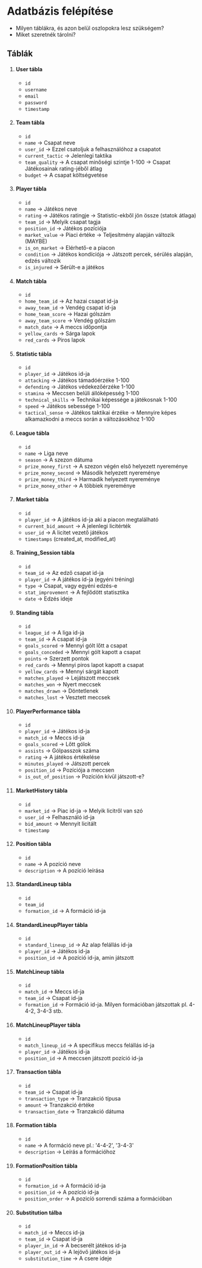 # Adatbázis felépítése

- Milyen táblákra, és azon belül oszlopokra lesz szükségem? 
- Miket szeretnék tárolni?

## Táblák 

1. #### User tábla
   - `id` 
   - `username`
   - `email`
   - `password`
   - `timestamp`

2. #### Team tábla
   - `id`
   - `name` &rarr; Csapat neve
   - `user_id` &rarr; Ezzel csatoljuk a felhasználóhoz a csapatot
   - `current_tactic` &rarr; Jelenlegi taktika
   - `team_quality` &rarr; A csapat minőségi szintje 1-100 -> Csapat Játékosainak rating-jéből átlag 
   - `budget` &rarr; A csapat költségvetése

3. #### Player tábla
   - `id`
   - `name` &rarr; Játékos neve
   - `rating` &rarr; Játékos ratingje &rarr; Statistic-ekből jön össze (statok átlaga)
   - `team_id` &rarr; Melyik csapat tagja
   - `position_id` &rarr; Játékos pozíciója
   - `market_value` &rarr; Piaci értéke &rarr; Teljesítmény alapján változik (MAYBE)
   - `is_on_market` &rarr; Elérhető-e a piacon
   - `condition` &rarr; Játékos kondíciója &rarr; Játszott percek, sérülés alapján, edzés változik
   - `is_injured` &rarr; Sérült-e a játékos

4. #### Match tábla
   - `id`
   - `home_team_id` &rarr; Az hazai csapat id-ja
   - `away_team_id` &rarr; Vendég csapat id-ja
   - `home_team_score` &rarr; Hazai gólszám
   - `away_team_score` &rarr; Vendég gólszám
   - `match_date` &rarr; A meccs időpontja
   - `yellow_cards` &rarr; Sárga lapok
   - `red_cards` &rarr; Piros lapok

5. #### Statistic tábla
   - `id` 
   - `player_id` &rarr; Játékos id-ja
   - `attacking` &rarr; Játékos támadóérzéke 1-100
   - `defending` &rarr; Játékos védekezőérzéke 1-100
   - `stamina` &rarr; Meccsen belüli állóképesség 1-100
   - `technical_skills` &rarr; Technikai képessége a játékosnak 1-100
   - `speed` &rarr; Játékos sebessége 1-100
   - `tactical_sense` &rarr; Játékos taktikai érzéke &rarr; Mennyire képes alkamazkodni a meccs során a változásokhoz 1-100
   
6. #### League tábla
   - `id`
   - `name` &rarr; Liga neve
   - `season` &rarr; A szezon dátuma
   - `prize_money_first` &rarr; A szezon végén első helyezett nyereménye
   - `prize_money_second` &rarr; Második helyezett nyereménye
   - `prize_money_third` &rarr; Harmadik helyezett nyereménye
   - `prize_money_other` &rarr; A többiek nyereménye

7. #### Market tábla
   - `id`
   - `player_id` &rarr; A játékos id-ja aki a piacon megtalálható
   - `current_bid_amount` &rarr; A jelenlegi licitérték
   - `user_id` &rarr; A licitet vezető játékos
   - `timestamps` (created_at, modified_at)

8. #### Training_Session tábla
   - `id`
   - `team_id` &rarr; Az edző csapat id-ja
   - `player_id` &rarr; A játékos id-ja (egyéni tréning)
   - `type` &rarr; Csapat, vagy egyéni edzés-e
   - `stat_improvement` &rarr; A fejlődött statisztika 
   - `date` &rarr; Edzés ideje

9. #### Standing tábla
   - `id`
   - `league_id` &rarr; A liga id-ja
   - `team_id` &rarr; A csapat id-ja
   - `goals_scored` &rarr; Mennyi gólt lőtt a csapat
   - `goals_conceded` &rarr; Mennyi gólt kapott a csapat
   - `points` &rarr; Szerzett pontok
   - `red_cards` &rarr; Mennyi piros lapot kapott a csapat
   - `yellow_cards` &rarr; Mennyi sárgát kapott
   - `matches_played` &rarr; Lejátszott meccsek
   - `matches_won` &rarr; Nyert meccsek
   - `matches_drawn` &rarr; Döntetlenek
   - `matches_lost` &rarr; Vesztett meccsek

10. #### PlayerPerformance tábla
    - `id`
    - `player_id` &rarr; Játékos id-ja
    - `match_id` &rarr; Meccs id-ja
    - `goals_scored` &rarr; Lőtt gólok
    - `assists` &rarr; Gólpasszok száma
    - `rating` &rarr; A játékos értékelése
    - `minutes_played` &rarr; Játszott percek
    - `position_id` &rarr; Pozíciója a meccsen
    - `is_out_of_position` &rarr; Pozíción kívül játszott-e?

11. #### MarketHistory tábla
    - `id`
    - `market_id` &rarr; Piac id-ja &rarr; Melyik licitről van szó
    - `user_id` &rarr; Felhasználó id-ja
    - `bid_amount` &rarr; Mennyit licitált
    - `timestamp`

12. #### Position tábla
    - `id`
    - `name` &rarr; A pozíció neve
    - `description` &rarr; A pozíció leírása

13. #### StandardLineup tábla
    - `id` 
    - `team_id`
    - `formation_id` &rarr; A formáció id-ja

14. #### StandardLineupPlayer tábla
    - `id`
    - `standard_lineup_id` &rarr; Az alap felállás id-ja
    - `player_id` &rarr; Játékos id-ja
    - `position_id` &rarr; A pozíció id-ja, amin játszott
    
15. #### MatchLineup tábla
    - `id`
    - `match_id` &rarr; Meccs id-ja
    - `team_id` &rarr; Csapat id-ja
    - `formation_id` &rarr; Formáció id-ja. Milyen formációban játszottak pl. 4-4-2, 3-4-3 stb.

16. #### MatchLineupPlayer tábla
    - `id`
    - `match_lineup_id` &rarr; A specifikus meccs felállás id-ja
    - `player_id` &rarr; Játékos id-ja
    - `position_id` &rarr; A meccsen játszott pozíció id-ja

17. #### Transaction tábla
    - `id`
    - `team_id` &rarr; Csapat id-ja
    - `transaction_type` &rarr; Tranzakció típusa
    - `amount` &rarr; Tranzakció értéke
    - `transaction_date` &rarr; Tranzakció dátuma

18. #### Formation tábla
    - `id`
    - `name` &rarr; A formáció neve pl.: '4-4-2', '3-4-3'
    - `description` &rarr; Leírás a formációhoz

19. #### FormationPosition tábla
    - `id`
    - `formation_id` &rarr; A formáció id-ja
    - `position_id` &rarr; A pozíció id-ja
    - `position_order` &rarr; A pozicíó sorrendi száma a formációban

20. #### Substitution tálba
    - `id` 
    - `match_id` &rarr; Meccs id-ja
    - `team_id` &rarr; Csapat id-ja
    - `player_in_id` &rarr; A becserélt játékos id-ja
    - `player_out_id` &rarr; A lejövő játékos id-ja
    - `substitution_time` &rarr; A csere ideje

   